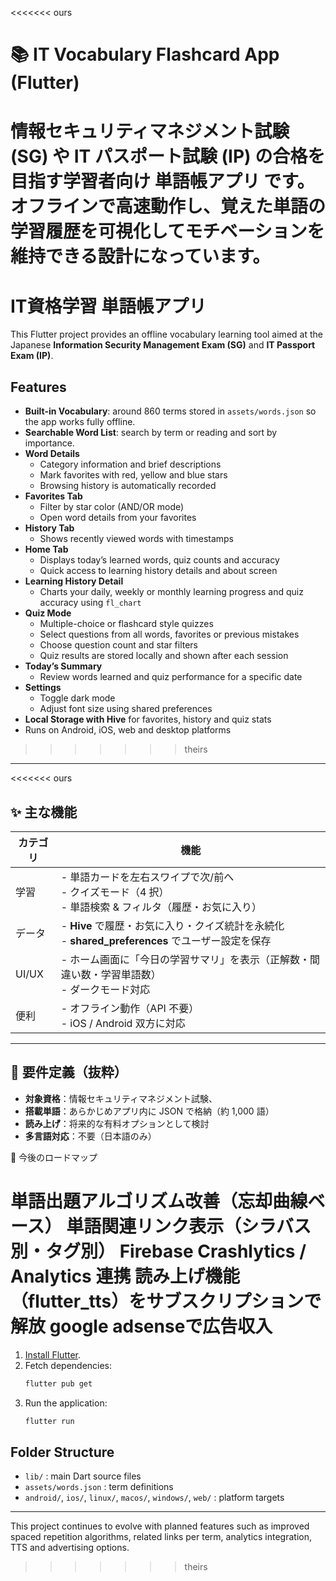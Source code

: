 <<<<<<< ours
# 📚 IT Vocabulary Flashcard App (Flutter)

情報セキュリティマネジメント試験 (SG) や IT パスポート試験 (IP) の合格を目指す学習者向け **単語帳アプリ** です。  
オフラインで高速動作し、覚えた単語の学習履歴を可視化してモチベーションを維持できる設計になっています。
=======
# IT資格学習 単語帳アプリ

This Flutter project provides an offline vocabulary learning tool aimed at the Japanese **Information Security Management Exam (SG)** and **IT Passport Exam (IP)**.

## Features

- **Built-in Vocabulary**: around 860 terms stored in `assets/words.json` so the app works fully offline.
- **Searchable Word List**: search by term or reading and sort by importance.
- **Word Details**
  - Category information and brief descriptions
  - Mark favorites with red, yellow and blue stars
  - Browsing history is automatically recorded
- **Favorites Tab**
  - Filter by star color (AND/OR mode)
  - Open word details from your favorites
- **History Tab**
  - Shows recently viewed words with timestamps
- **Home Tab**
  - Displays today’s learned words, quiz counts and accuracy
  - Quick access to learning history details and about screen
- **Learning History Detail**
  - Charts your daily, weekly or monthly learning progress and quiz accuracy using `fl_chart`
- **Quiz Mode**
  - Multiple-choice or flashcard style quizzes
  - Select questions from all words, favorites or previous mistakes
  - Choose question count and star filters
  - Quiz results are stored locally and shown after each session
- **Today’s Summary**
  - Review words learned and quiz performance for a specific date
- **Settings**
  - Toggle dark mode
  - Adjust font size using shared preferences
- **Local Storage with Hive** for favorites, history and quiz stats
- Runs on Android, iOS, web and desktop platforms
>>>>>>> theirs

---

<<<<<<< ours
## ✨ 主な機能

| カテゴリ | 機能 |
|----------|------|
| 学習      | - 単語カードを左右スワイプで次/前へ<br>- クイズモード（4 択）<br>- 単語検索 & フィルタ（履歴・お気に入り）|
| データ    | - **Hive** で履歴・お気に入り・クイズ統計を永続化<br>- **shared_preferences** でユーザー設定を保存 |
| UI/UX    | - ホーム画面に「今日の学習サマリ」を表示（正解数・間違い数・学習単語数）<br>- ダークモード対応 |
| 便利      | - オフライン動作（API 不要）<br>- iOS / Android 双方に対応 |

---

## 📝 要件定義（抜粋）

- **対象資格**：情報セキュリティマネジメント試験、
- **搭載単語**：あらかじめアプリ内に JSON で格納（約 1,000 語）  
- **読み上げ**：将来的な有料オプションとして検討  
- **多言語対応**：不要（日本語のみ）  

🔄 今後のロードマップ

 単語出題アルゴリズム改善（忘却曲線ベース）
 単語関連リンク表示（シラバス別・タグ別）
 Firebase Crashlytics / Analytics 連携
 読み上げ機能（flutter_tts）をサブスクリプションで解放
 google adsenseで広告収入
=======
1. [Install Flutter](https://docs.flutter.dev/get-started/install).
2. Fetch dependencies:
   ```bash
   flutter pub get
   ```
3. Run the application:
   ```bash
   flutter run
   ```

## Folder Structure

- `lib/` : main Dart source files
- `assets/words.json` : term definitions
- `android/`, `ios/`, `linux/`, `macos/`, `windows/`, `web/` : platform targets

---
This project continues to evolve with planned features such as improved spaced repetition algorithms, related links per term, analytics integration, TTS and advertising options.
>>>>>>> theirs
